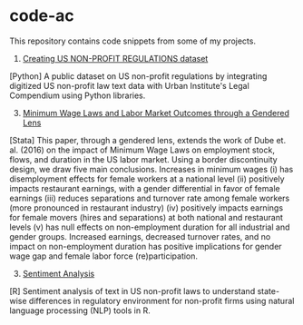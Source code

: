 # code-ac

This repository contains code snippets from some of my projects.

1. [Creating US NON-PROFIT REGULATIONS dataset](https://github.com/anubhachopra/code-ac/tree/67cbd4637f018401f1078227e4c496c6e3bb1b75/code-python)
   
[Python] A public dataset on US non-profit regulations by integrating digitized US non-profit law text data with Urban Institute's Legal Compendium using Python libraries.

3. [Minimum Wage Laws and Labor Market Outcomes through a Gendered Lens](https://github.com/anubhachopra/code-ac/tree/17c8120d66226ab69851f6b7139e9d98db41311a/code-stata)
   
[Stata] This paper, through a gendered lens, extends the work of Dube et. al. (2016) on the impact of Minimum Wage Laws on employment stock, flows, and duration in the US labor market. Using a border discontinuity design, we draw five main conclusions. Increases in minimum wages (i) has disemployment effects for female workers at a national level (ii) positively impacts restaurant earnings, with a gender differential in favor of female earnings (iii) reduces separations and turnover rate among female workers (more pronounced in restaurant industry) (iv) positively impacts earnings for female movers (hires and separations) at both national and restaurant levels (v) has null effects on non-employment duration for all industrial and gender groups. Increased earnings, decreased turnover rates, and no impact on non-employment duration has positive implications for gender wage gap and female labor force (re)participation.

3. [Sentiment Analysis](https://github.com/anubhachopra/code-ac/tree/b75283944a52529370c4d99383c137ad4d4c94d9/code-R)
   
[R] Sentiment analysis of text in US non-profit laws to understand state-wise differences in regulatory environment for non-profit firms using natural language processing (NLP) tools in R.


